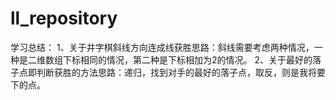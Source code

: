 # ll_repository
学习总结：
1、关于井字棋斜线方向连成线获胜思路：斜线需要考虑两种情况，一种是二维数组下标相同的情况，第二种是下标相加为2的情况。
2、关于最好的落子点即判断获胜的方法思路：递归，找到对手的最好的落子点，取反，则是我将要下的点。
